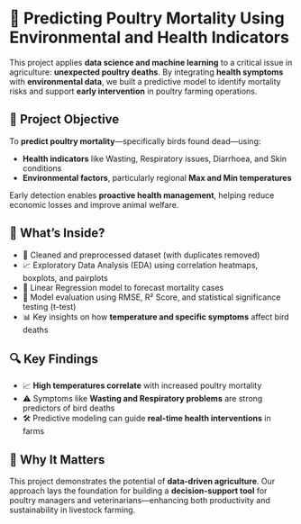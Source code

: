 
# 🐓 Predicting Poultry Mortality Using Environmental and Health Indicators

This project applies **data science and machine learning** to a critical issue in agriculture: **unexpected poultry deaths**. By integrating **health symptoms** with **environmental data**, we built a predictive model to identify mortality risks and support **early intervention** in poultry farming operations.

## 📌 Project Objective

To **predict poultry mortality**—specifically birds found dead—using:
- **Health indicators** like Wasting, Respiratory issues, Diarrhoea, and Skin conditions
- **Environmental factors**, particularly regional **Max and Min temperatures**

Early detection enables **proactive health management**, helping reduce economic losses and improve animal welfare.

## 🧠 What’s Inside?

- 📂 Cleaned and preprocessed dataset (with duplicates removed)
- 📈 Exploratory Data Analysis (EDA) using correlation heatmaps, boxplots, and pairplots
- 🧮 Linear Regression model to forecast mortality cases
- 🧪 Model evaluation using RMSE, R² Score, and statistical significance testing (t-test)
- 📊 Key insights on how **temperature and specific symptoms** affect bird deaths

## 🔍 Key Findings

- 📈 **High temperatures correlate** with increased poultry mortality
- ⚠️ Symptoms like **Wasting and Respiratory problems** are strong predictors of bird deaths
- 🛠 Predictive modeling can guide **real-time health interventions** in farms

## 🚀 Why It Matters

This project demonstrates the potential of **data-driven agriculture**. Our approach lays the foundation for building a **decision-support tool** for poultry managers and veterinarians—enhancing both productivity and sustainability in livestock farming.
